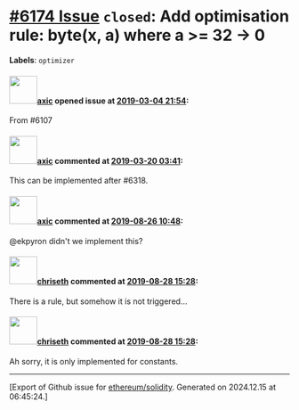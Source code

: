 # [\#6174 Issue](https://github.com/ethereum/solidity/issues/6174) `closed`: Add optimisation rule: byte(x, a) where a >= 32 -> 0
**Labels**: `optimizer`


#### <img src="https://avatars.githubusercontent.com/u/20340?v=4" width="50">[axic](https://github.com/axic) opened issue at [2019-03-04 21:54](https://github.com/ethereum/solidity/issues/6174):

From #6107

#### <img src="https://avatars.githubusercontent.com/u/20340?v=4" width="50">[axic](https://github.com/axic) commented at [2019-03-20 03:41](https://github.com/ethereum/solidity/issues/6174#issuecomment-474672662):

This can be implemented after #6318.

#### <img src="https://avatars.githubusercontent.com/u/20340?v=4" width="50">[axic](https://github.com/axic) commented at [2019-08-26 10:48](https://github.com/ethereum/solidity/issues/6174#issuecomment-524813976):

@ekpyron didn't we implement this?

#### <img src="https://avatars.githubusercontent.com/u/9073706?v=4" width="50">[chriseth](https://github.com/chriseth) commented at [2019-08-28 15:28](https://github.com/ethereum/solidity/issues/6174#issuecomment-525796971):

There is a rule, but somehow it is not triggered...

#### <img src="https://avatars.githubusercontent.com/u/9073706?v=4" width="50">[chriseth](https://github.com/chriseth) commented at [2019-08-28 15:28](https://github.com/ethereum/solidity/issues/6174#issuecomment-525797113):

Ah sorry, it is only implemented for constants.


-------------------------------------------------------------------------------



[Export of Github issue for [ethereum/solidity](https://github.com/ethereum/solidity). Generated on 2024.12.15 at 06:45:24.]
